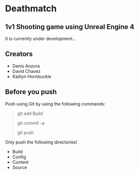 # Deathmatch
## 1v1 Shooting game using Unreal Engine 4
It is currently under development...

## Creators
* Denis Anzora
* David Chavez
* Kaitlyn Hornbuckle

## Before you push
Push using Git by using the following commands:
> git add Build
> 
> git commit -a
>  
> git push

Only push the following directories!
* Build
* Config
* Content
* Source
